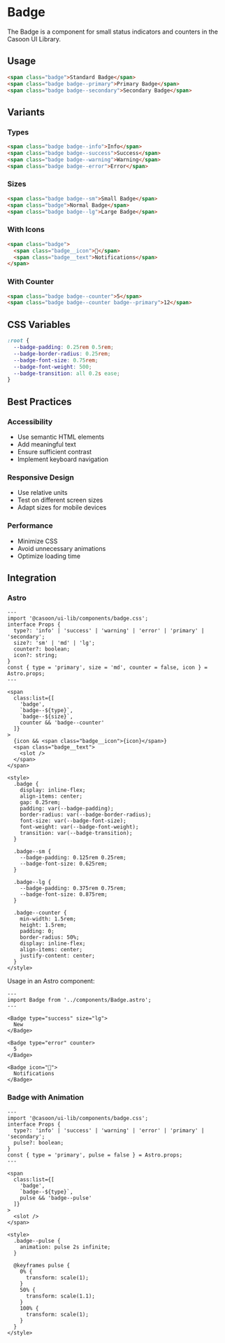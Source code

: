 # Badge

The Badge is a component for small status indicators and counters in the Casoon UI Library.

## Usage

```html
<span class="badge">Standard Badge</span>
<span class="badge badge--primary">Primary Badge</span>
<span class="badge badge--secondary">Secondary Badge</span>
```

## Variants

### Types

```html
<span class="badge badge--info">Info</span>
<span class="badge badge--success">Success</span>
<span class="badge badge--warning">Warning</span>
<span class="badge badge--error">Error</span>
```

### Sizes

```html
<span class="badge badge--sm">Small Badge</span>
<span class="badge">Normal Badge</span>
<span class="badge badge--lg">Large Badge</span>
```

### With Icons

```html
<span class="badge">
  <span class="badge__icon">🔔</span>
  <span class="badge__text">Notifications</span>
</span>
```

### With Counter

```html
<span class="badge badge--counter">5</span>
<span class="badge badge--counter badge--primary">12</span>
```

## CSS Variables

```css
:root {
  --badge-padding: 0.25rem 0.5rem;
  --badge-border-radius: 0.25rem;
  --badge-font-size: 0.75rem;
  --badge-font-weight: 500;
  --badge-transition: all 0.2s ease;
}
```

## Best Practices

### Accessibility

- Use semantic HTML elements
- Add meaningful text
- Ensure sufficient contrast
- Implement keyboard navigation

### Responsive Design

- Use relative units
- Test on different screen sizes
- Adapt sizes for mobile devices

### Performance

- Minimize CSS
- Avoid unnecessary animations
- Optimize loading time

## Integration

### Astro

```astro
---
import '@casoon/ui-lib/components/badge.css';
interface Props {
  type?: 'info' | 'success' | 'warning' | 'error' | 'primary' | 'secondary';
  size?: 'sm' | 'md' | 'lg';
  counter?: boolean;
  icon?: string;
}
const { type = 'primary', size = 'md', counter = false, icon } = Astro.props;
---

<span
  class:list={[
    'badge',
    `badge--${type}`,
    `badge--${size}`,
    counter && 'badge--counter'
  ]}
>
  {icon && <span class="badge__icon">{icon}</span>}
  <span class="badge__text">
    <slot />
  </span>
</span>

<style>
  .badge {
    display: inline-flex;
    align-items: center;
    gap: 0.25rem;
    padding: var(--badge-padding);
    border-radius: var(--badge-border-radius);
    font-size: var(--badge-font-size);
    font-weight: var(--badge-font-weight);
    transition: var(--badge-transition);
  }
  
  .badge--sm {
    --badge-padding: 0.125rem 0.25rem;
    --badge-font-size: 0.625rem;
  }
  
  .badge--lg {
    --badge-padding: 0.375rem 0.75rem;
    --badge-font-size: 0.875rem;
  }
  
  .badge--counter {
    min-width: 1.5rem;
    height: 1.5rem;
    padding: 0;
    border-radius: 50%;
    display: inline-flex;
    align-items: center;
    justify-content: center;
  }
</style>
```

Usage in an Astro component:

```astro
---
import Badge from '../components/Badge.astro';
---

<Badge type="success" size="lg">
  New
</Badge>

<Badge type="error" counter>
  5
</Badge>

<Badge icon="🔔">
  Notifications
</Badge>
```

### Badge with Animation

```astro
---
import '@casoon/ui-lib/components/badge.css';
interface Props {
  type?: 'info' | 'success' | 'warning' | 'error' | 'primary' | 'secondary';
  pulse?: boolean;
}
const { type = 'primary', pulse = false } = Astro.props;
---

<span
  class:list={[
    'badge',
    `badge--${type}`,
    pulse && 'badge--pulse'
  ]}
>
  <slot />
</span>

<style>
  .badge--pulse {
    animation: pulse 2s infinite;
  }
  
  @keyframes pulse {
    0% {
      transform: scale(1);
    }
    50% {
      transform: scale(1.1);
    }
    100% {
      transform: scale(1);
    }
  }
</style>
``` 